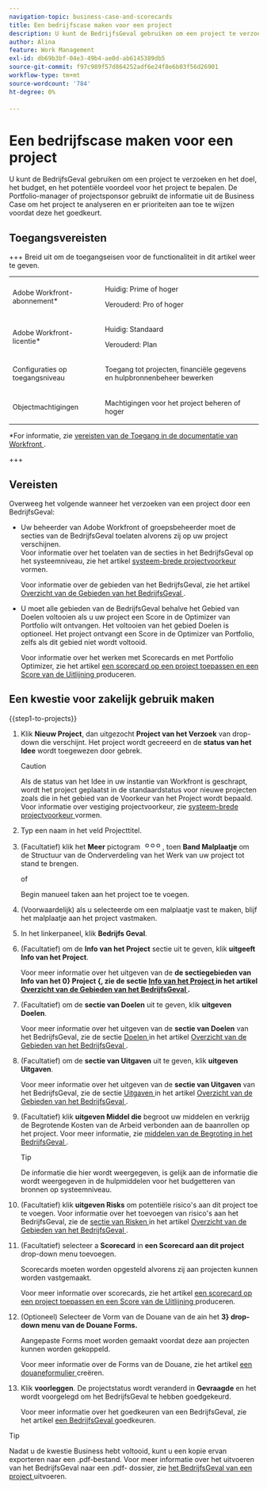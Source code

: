```yaml
---
navigation-topic: business-case-and-scorecards
title: Een bedrijfscase maken voor een project
description: U kunt de BedrijfsGeval gebruiken om een project te verzoeken en het doel, het budget, en het potentiële voordeel voor het project te bepalen. De Portfolio-manager of projectsponsor gebruikt de informatie uit de Business Case om het project te analyseren en er prioriteiten aan toe te wijzen voordat deze het goedkeurt.
author: Alina
feature: Work Management
exl-id: db69b3bf-04e3-49b4-ae0d-ab6145389db5
source-git-commit: f97c989f57d864252adf6e24f8e6b03f56d26901
workflow-type: tm+mt
source-wordcount: '784'
ht-degree: 0%

---
```


# Een bedrijfscase maken voor een project

<!--Audited: 6/2025-->

U kunt de BedrijfsGeval gebruiken om een project te verzoeken en het doel, het budget, en het potentiële voordeel voor het project te bepalen. De Portfolio-manager of projectsponsor gebruikt de informatie uit de Business Case om het project te analyseren en er prioriteiten aan toe te wijzen voordat deze het goedkeurt.

## Toegangsvereisten

+++ Breid uit om de toegangseisen voor de functionaliteit in dit artikel weer te geven.

<table style="table-layout:auto"> 
 <col> 
 <col> 
 <tbody> 
 <tr> 
   <td role="rowheader"><p>Adobe Workfront-abonnement*</p></td> 
   <td> 
   <p>Huidig: Prime of hoger</p> 
   <p>Verouderd: Pro of hoger</p> 
   </td> 
  </tr> 
  <tr> 
   <td role="rowheader"><p>Adobe Workfront-licentie*</p></td> 
   <td> 
   <p>Huidig: Standaard </p> 
   <p>Verouderd: Plan </p> </td> 
  </tr> 
  <tr> 
   <td role="rowheader"><p>Configuraties op toegangsniveau</p></td> 
   <td> <p>Toegang tot projecten, financiële gegevens en hulpbronnenbeheer bewerken</p>  </td> 
  </tr> 
  <tr> 
   <td role="rowheader"><p>Objectmachtigingen</p></td> 
   <td> <p>Machtigingen voor het project beheren of hoger</p> </td> 
  </tr> 
 </tbody> 
</table>

*For informatie, zie [ vereisten van de Toegang in de documentatie van Workfront ](/help/quicksilver/administration-and-setup/add-users/access-levels-and-object-permissions/access-level-requirements-in-documentation.md).

+++

## Vereisten

Overweeg het volgende wanneer het verzoeken van een project door een BedrijfsGeval:

* Uw beheerder van Adobe Workfront of groepsbeheerder moet de secties van de BedrijfsGeval toelaten alvorens zij op uw project verschijnen.\
  Voor informatie over het toelaten van de secties in het BedrijfsGeval op het systeemniveau, zie het artikel [ systeem-brede projectvoorkeur ](../../../administration-and-setup/set-up-workfront/configure-system-defaults/set-project-preferences.md) vormen.

  Voor informatie over de gebieden van het BedrijfsGeval, zie het artikel [ Overzicht van de Gebieden van het BedrijfsGeval ](../../../manage-work/projects/define-a-business-case/areas-of-business-case.md).

* U moet alle gebieden van de BedrijfsGeval behalve het Gebied van Doelen voltooien als u uw project een Score in de Optimizer van Portfolio wilt ontvangen. Het voltooien van het gebied Doelen is optioneel. Het project ontvangt een Score in de Optimizer van Portfolio, zelfs als dit gebied niet wordt voltooid.

  Voor informatie over het werken met Scorecards en met Portfolio Optimizer, zie het artikel [ een scorecard op een project toepassen en een Score van de Uitlijning ](../../../manage-work/projects/define-a-business-case/apply-scorecard-to-project-to-generate-alignment-score.md) produceren.

## Een kwestie voor zakelijk gebruik maken

{{step1-to-projects}}

1. Klik **Nieuw Project**, dan uitgezocht **Project van het Verzoek** van drop-down die verschijnt. Het project wordt gecreeerd en de **status van het Idee** wordt toegewezen door gebrek.

   >[!CAUTION]
   >
   >Als de status van het Idee in uw instantie van Workfront is geschrapt, wordt het project geplaatst in de standaardstatus voor nieuwe projecten zoals die in het gebied van de Voorkeur van het Project wordt bepaald. Voor informatie over vestiging projectvoorkeur, zie [ systeem-brede projectvoorkeur ](../../../administration-and-setup/set-up-workfront/configure-system-defaults/set-project-preferences.md) vormen.

1. Typ een naam in het veld Projecttitel.
1. (Facultatief) klik het **Meer** pictogram ![ Meer pictogram ](assets/qs-more-icon-on-an-object.png), toen **Band Malplaatje** om de Structuur van de Onderverdeling van het Werk van uw project tot stand te brengen.

   of

   Begin manueel taken aan het project toe te voegen.

1. (Voorwaardelijk) als u selecteerde om een malplaatje vast te maken, blijf het malplaatje aan het project vastmaken.
1. In het linkerpaneel, klik **Bedrijfs Geval**.
1. (Facultatief) om de **Info van het Project** sectie uit te geven, klik **uitgeeft Info van het Project**. 

   Voor meer informatie over het uitgeven van de **de sectiegebieden van Info van het 0&rbrace; Project &lbrace;, zie de sectie [ Info van het Project ](../../../manage-work/projects/define-a-business-case/areas-of-business-case.md#project-info) in het artikel [ Overzicht van de Gebieden van het BedrijfsGeval ](../../../manage-work/projects/define-a-business-case/areas-of-business-case.md).**

1. (Facultatief) om de **sectie van Doelen** uit te geven, klik **uitgeven Doelen**.

   Voor meer informatie over het uitgeven van de **sectie van Doelen** van het BedrijfsGeval, zie de sectie [ Doelen ](../../../manage-work/projects/define-a-business-case/areas-of-business-case.md#goals) in het artikel [ Overzicht van de Gebieden van het BedrijfsGeval ](../../../manage-work/projects/define-a-business-case/areas-of-business-case.md).

1. (Facultatief) om de **sectie van Uitgaven** uit te geven, klik **uitgeven Uitgaven**.

   Voor meer informatie over het uitgeven van de **sectie van Uitgaven** van het BedrijfsGeval, zie de sectie [ Uitgaven ](../../../manage-work/projects/define-a-business-case/areas-of-business-case.md#expenses) in het artikel [ Overzicht van de Gebieden van het BedrijfsGeval ](../../../manage-work/projects/define-a-business-case/areas-of-business-case.md).

1. (Facultatief) klik **uitgeven Middel die** begroot uw middelen en verkrijg de Begrotende Kosten van de Arbeid verbonden aan de baanrollen op het project. Voor meer informatie, zie [ middelen van de Begroting in het BedrijfsGeval ](../../../manage-work/projects/define-a-business-case/budget-resources-in-business-case.md).

   >[!TIP]
   >
   >De informatie die hier wordt weergegeven, is gelijk aan de informatie die wordt weergegeven in de hulpmiddelen voor het budgetteren van bronnen op systeemniveau.

1. (Facultatief) klik **uitgeven Risks** om potentiële risico&#39;s aan dit project toe te voegen. Voor informatie over het toevoegen van risico&#39;s aan het BedrijfsGeval, zie de [ sectie van Risken ](../../../manage-work/projects/define-a-business-case/areas-of-business-case.md#risks) in het artikel [ Overzicht van de Gebieden van het BedrijfsGeval ](../../../manage-work/projects/define-a-business-case/areas-of-business-case.md).
1. (Facultatief) selecteer a **Scorecard** in **een Scorecard aan dit project** drop-down menu toevoegen.

   Scorecards moeten worden opgesteld alvorens zij aan projecten kunnen worden vastgemaakt.

   Voor meer informatie over scorecards, zie het artikel [ een scorecard op een project toepassen en een Score van de Uitlijning ](../../../manage-work/projects/define-a-business-case/apply-scorecard-to-project-to-generate-alignment-score.md) produceren.

1. (Optioneel) Selecteer de Vorm van de Douane van de a **&#x200B;**&#x200B;in het **3&rbrace; drop-down menu van de Douane Forms.**

   Aangepaste Forms moet worden gemaakt voordat deze aan projecten kunnen worden gekoppeld.

   Voor meer informatie over de Forms van de Douane, zie het artikel [ een douaneformulier ](/help/quicksilver/administration-and-setup/customize-workfront/create-manage-custom-forms/form-designer/design-a-form/design-a-form.md) creëren.

1. Klik **voorleggen**. De projectstatus wordt veranderd in **Gevraagde** en het wordt voorgelegd om het BedrijfsGeval te hebben goedgekeurd.

   Voor meer informatie over het goedkeuren van een BedrijfsGeval, zie het artikel [ een BedrijfsGeval ](../../../manage-work/projects/define-a-business-case/approve-business-case.md) goedkeuren.


>[!TIP]
>
> Nadat u de kwestie Business hebt voltooid, kunt u een kopie ervan exporteren naar een .pdf-bestand. Voor meer informatie over het uitvoeren van het BedrijfsGeval naar een .pdf- dossier, zie [ het BedrijfsGeval van een project ](/help/quicksilver/manage-work/projects/define-a-business-case/export-business-case.md) uitvoeren.


